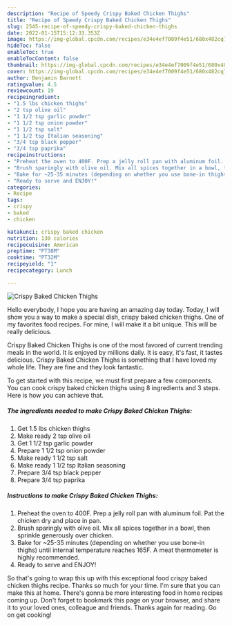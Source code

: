 ```yaml
---
description: "Recipe of Speedy Crispy Baked Chicken Thighs"
title: "Recipe of Speedy Crispy Baked Chicken Thighs"
slug: 2545-recipe-of-speedy-crispy-baked-chicken-thighs
date: 2022-01-15T15:12:33.353Z
image: https://img-global.cpcdn.com/recipes/e34e4ef7009f4e51/680x482cq70/crispy-baked-chicken-thighs-recipe-main-photo.jpg
hideToc: false
enableToc: true
enableTocContent: false
thumbnail: https://img-global.cpcdn.com/recipes/e34e4ef7009f4e51/680x482cq70/crispy-baked-chicken-thighs-recipe-main-photo.jpg
cover: https://img-global.cpcdn.com/recipes/e34e4ef7009f4e51/680x482cq70/crispy-baked-chicken-thighs-recipe-main-photo.jpg
author: Benjamin Barnett
ratingvalue: 4.5
reviewcount: 19
recipeingredient:
- "1.5 lbs chicken thighs"
- "2 tsp olive oil"
- "1 1/2 tsp garlic powder"
- "1 1/2 tsp onion powder"
- "1 1/2 tsp salt"
- "1 1/2 tsp Italian seasoning"
- "3/4 tsp black pepper"
- "3/4 tsp paprika"
recipeinstructions:
- "Preheat the oven to 400F. Prep a jelly roll pan with aluminum foil. Pat the chicken dry and place in pan."
- "Brush sparingly with olive oil. Mix all spices together in a bowl, then sprinkle generously over chicken."
- "Bake for ~25-35 minutes (depending on whether you use bone-in thighs) until internal temperature reaches 165F. A meat thermometer is highly recommended."
- "Ready to serve and ENJOY!"
categories:
- Recipe
tags:
- crispy
- baked
- chicken

katakunci: crispy baked chicken 
nutrition: 130 calories
recipecuisine: American
preptime: "PT38M"
cooktime: "PT32M"
recipeyield: "1"
recipecategory: Lunch

---
```



![Crispy Baked Chicken Thighs](https://img-global.cpcdn.com/recipes/e34e4ef7009f4e51/680x482cq70/crispy-baked-chicken-thighs-recipe-main-photo.jpg)

Hello everybody, I hope you are having an amazing day today. Today, I will show you a way to make a special dish, crispy baked chicken thighs. One of my favorites food recipes. For mine, I will make it a bit unique. This will be really delicious.



Crispy Baked Chicken Thighs is one of the most favored of current trending meals in the world. It is enjoyed by millions daily. It is easy, it's fast, it tastes delicious. Crispy Baked Chicken Thighs is something that I have loved my whole life. They are fine and they look fantastic.


To get started with this recipe, we must first prepare a few components. You can cook crispy baked chicken thighs using 8 ingredients and 3 steps. Here is how you can achieve that.

<!--inarticleads1-->

##### The ingredients needed to make Crispy Baked Chicken Thighs:

1. Get 1.5 lbs chicken thighs
1. Make ready 2 tsp olive oil
1. Get 1 1/2 tsp garlic powder
1. Prepare 1 1/2 tsp onion powder
1. Make ready 1 1/2 tsp salt
1. Make ready 1 1/2 tsp Italian seasoning
1. Prepare 3/4 tsp black pepper
1. Prepare 3/4 tsp paprika




<!--inarticleads2-->

##### Instructions to make Crispy Baked Chicken Thighs:

1. Preheat the oven to 400F. Prep a jelly roll pan with aluminum foil. Pat the chicken dry and place in pan.
1. Brush sparingly with olive oil. Mix all spices together in a bowl, then sprinkle generously over chicken.
1. Bake for ~25-35 minutes (depending on whether you use bone-in thighs) until internal temperature reaches 165F. A meat thermometer is highly recommended.
1. Ready to serve and ENJOY!



So that's going to wrap this up with this exceptional food crispy baked chicken thighs recipe. Thanks so much for your time. I'm sure that you can make this at home. There's gonna be more interesting food in home recipes coming up. Don't forget to bookmark this page on your browser, and share it to your loved ones, colleague and friends. Thanks again for reading. Go on get cooking!
